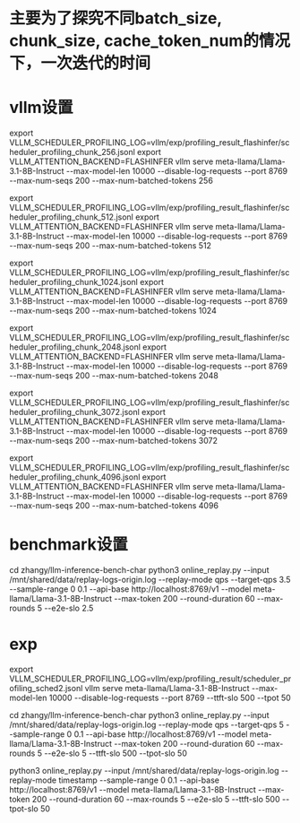 # 主要为了探究不同batch_size, chunk_size, cache_token_num的情况下，一次迭代的时间

# vllm设置

export VLLM_SCHEDULER_PROFILING_LOG=vllm/exp/profiling_result_flashinfer/scheduler_profiling_chunk_256.jsonl
export VLLM_ATTENTION_BACKEND=FLASHINFER
vllm serve meta-llama/Llama-3.1-8B-Instruct --max-model-len 10000 --disable-log-requests --port 8769 --max-num-seqs 200 --max-num-batched-tokens 256

export VLLM_SCHEDULER_PROFILING_LOG=vllm/exp/profiling_result_flashinfer/scheduler_profiling_chunk_512.jsonl
export VLLM_ATTENTION_BACKEND=FLASHINFER
vllm serve meta-llama/Llama-3.1-8B-Instruct --max-model-len 10000 --disable-log-requests --port 8769 --max-num-seqs 200 --max-num-batched-tokens 512

export VLLM_SCHEDULER_PROFILING_LOG=vllm/exp/profiling_result_flashinfer/scheduler_profiling_chunk_1024.jsonl
export VLLM_ATTENTION_BACKEND=FLASHINFER
vllm serve meta-llama/Llama-3.1-8B-Instruct --max-model-len 10000 --disable-log-requests --port 8769 --max-num-seqs 200 --max-num-batched-tokens 1024

export VLLM_SCHEDULER_PROFILING_LOG=vllm/exp/profiling_result_flashinfer/scheduler_profiling_chunk_2048.jsonl
export VLLM_ATTENTION_BACKEND=FLASHINFER
vllm serve meta-llama/Llama-3.1-8B-Instruct --max-model-len 10000 --disable-log-requests --port 8769 --max-num-seqs 200 --max-num-batched-tokens 2048

export VLLM_SCHEDULER_PROFILING_LOG=vllm/exp/profiling_result_flashinfer/scheduler_profiling_chunk_3072.jsonl
export VLLM_ATTENTION_BACKEND=FLASHINFER
vllm serve meta-llama/Llama-3.1-8B-Instruct --max-model-len 10000 --disable-log-requests --port 8769 --max-num-seqs 200 --max-num-batched-tokens 3072

export VLLM_SCHEDULER_PROFILING_LOG=vllm/exp/profiling_result_flashinfer/scheduler_profiling_chunk_4096.jsonl
export VLLM_ATTENTION_BACKEND=FLASHINFER
vllm serve meta-llama/Llama-3.1-8B-Instruct --max-model-len 10000 --disable-log-requests --port 8769 --max-num-seqs 200 --max-num-batched-tokens 4096

# benchmark设置

cd zhangy/llm-inference-bench-char
python3 online_replay.py --input /mnt/shared/data/replay-logs-origin.log --replay-mode qps --target-qps 3.5 --sample-range 0 0.1  --api-base http://localhost:8769/v1 --model meta-llama/Llama-3.1-8B-Instruct --max-token 200 --round-duration 60 --max-rounds 5 --e2e-slo 2.5

# exp

export VLLM_SCHEDULER_PROFILING_LOG=vllm/exp/profiling_result/scheduler_profiling_sched2.jsonl
vllm serve meta-llama/Llama-3.1-8B-Instruct --max-model-len 10000 --disable-log-requests --port 8769 --ttft-slo 500 --tpot 50

cd zhangy/llm-inference-bench-char
python3 online_replay.py --input /mnt/shared/data/replay-logs-origin.log --replay-mode qps --target-qps 5 --sample-range 0 0.1  --api-base http://localhost:8769/v1 --model meta-llama/Llama-3.1-8B-Instruct --max-token 200 --round-duration 60 --max-rounds 5 --e2e-slo 5 --ttft-slo 500 --tpot-slo 50

python3 online_replay.py --input /mnt/shared/data/replay-logs-origin.log --replay-mode timestamp --sample-range 0 0.1  --api-base http://localhost:8769/v1 --model meta-llama/Llama-3.1-8B-Instruct --max-token 200 --round-duration 60 --max-rounds 5 --e2e-slo 5 --ttft-slo 500 --tpot-slo 50